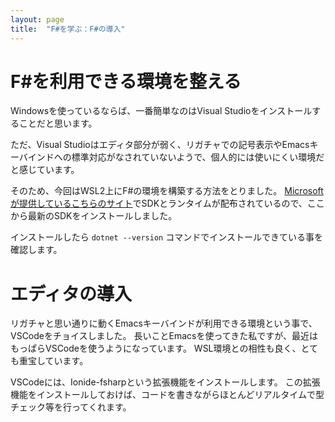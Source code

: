```yaml
---
layout: page
title:  "F#を学ぶ：F#の導入"
---
```


# F#を利用できる環境を整える

Windowsを使っているならば、一番簡単なのはVisual Studioをインストールすることだと思います。

ただ、Visual Studioはエディタ部分が弱く、リガチャでの記号表示やEmacsキーバインドへの標準対応がなされていないようで、個人的には使いにくい環境だと感じています。

そのため、今回はWSL2上にF#の環境を構築する方法をとりました。
[Microsoftが提供しているこちらのサイト](https://dotnet.microsoft.com/download/dotnet)でSDKとランタイムが配布されているので、ここから最新のSDKをインストールしました。

インストールしたら `dotnet --version` コマンドでインストールできている事を確認します。

# エディタの導入

リガチャと思い通りに動くEmacsキーバインドが利用できる環境という事で、VSCodeをチョイスしました。
長いことEmacsを使ってきた私ですが、最近はもっぱらVSCodeを使うようになっています。
WSL環境との相性も良く、とても重宝しています。

VSCodeには、Ionide-fsharpという拡張機能をインストールします。
この拡張機能をインストールしておけば、コードを書きながらほとんどリアルタイムで型チェック等を行ってくれます。
